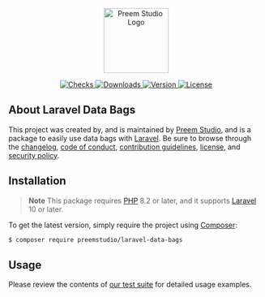 <p align="center">
    <a href="https://preem.studio" target="_blank">
        <img src="https://raw.githubusercontent.com/PreemStudio/assets/main/logo-text.svg" width="128" alt="Preem Studio Logo" />
    </a>
</p>

<p align="center">
    <a href="https://github.com/PreemStudio/laravel-data-bags/actions">
        <img src="https://badge.sh/github/check-runs/PreemStudio/laravel-data-bags" alt="Checks" />
    </a>
    <a href="https://packagist.org/packages/preemstudio/laravel-data-bags">
        <img src="https://badge.sh/packagist/downloads/PreemStudio/laravel-data-bags" alt="Downloads" />
    </a>
    <a href="https://packagist.org/packages/preemstudio/laravel-data-bags">
        <img src="https://badge.sh/packagist/version/PreemStudio/laravel-data-bags" alt="Version" />
    </a>
    <a href="https://packagist.org/packages/preemstudio/laravel-data-bags">
        <img src="https://badge.sh/packagist/license/PreemStudio/laravel-data-bags" alt="License" />
    </a>
</p>

## About Laravel Data Bags

This project was created by, and is maintained by [Preem Studio](https://github.com/PreemStudio), and is a package to easily use data bags with [Laravel](https://laravel.com/). Be sure to browse through the [changelog](CHANGELOG.md), [code of conduct](.github/CODE_OF_CONDUCT.md), [contribution guidelines](.github/CONTRIBUTING.md), [license](LICENSE), and [security policy](.github/SECURITY.md).

## Installation

> **Note**
> This package requires [PHP](https://www.php.net/) 8.2 or later, and it supports [Laravel](https://laravel.com/) 10 or later.

To get the latest version, simply require the project using [Composer](https://getcomposer.org/):

```bash
$ composer require preemstudio/laravel-data-bags
```

## Usage

Please review the contents of [our test suite](/tests) for detailed usage examples.
